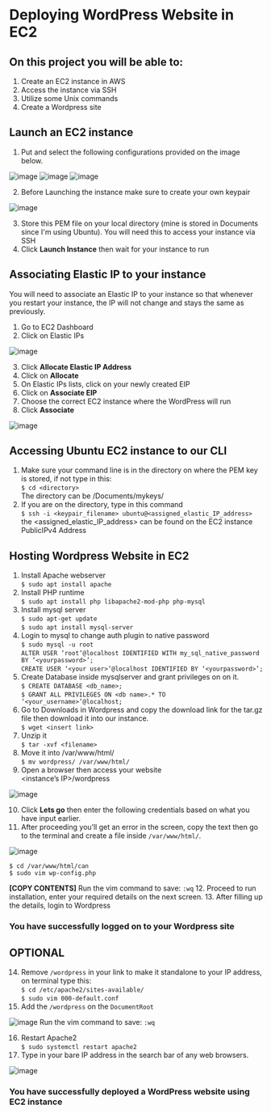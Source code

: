 # Deploying WordPress Website in EC2

## On this project you will be able to:
1.	Create an EC2 instance in AWS
2.	Access the instance via SSH
3.	Utilize some Unix commands
4.	Create a Wordpress site

## Launch an EC2 instance
1. Put and select the following configurations provided on the image below.

![image](https://github.com/didin012/Deploying-WordPress-Website-in-EC2/assets/104528282/575b506f-7c16-447f-9551-3fc7fd1158f6)
![image](https://github.com/didin012/Deploying-WordPress-Website-in-EC2/assets/104528282/b23af33c-d28c-4201-93d2-8de3f63dddd4)
![image](https://github.com/didin012/Deploying-WordPress-Website-in-EC2/assets/104528282/242cdf64-58d5-4992-acd5-b646ba70c843)

2. Before Launching the instance make sure to create your own keypair

![image](https://github.com/didin012/Deploying-WordPress-Website-in-EC2/assets/104528282/32d70c5b-efa6-4881-86d0-1f01ce229053)

3. Store this PEM file on your local directory (mine is stored in Documents since I'm using Ubuntu). You will need this to access your instance via SSH
4. Click **Launch Instance** then wait for your instance to run
   
## Associating Elastic IP to your instance
You will need to associate an Elastic IP to your instance so that whenever you restart your instance, the IP will not change and stays the same as previously.
1. Go to EC2 Dashboard
2. Click on Elastic IPs

![image](https://github.com/didin012/Deploying-WordPress-Website-in-EC2/assets/104528282/32e43700-ece3-4502-a4dd-e3b0a43a946e)

3. Click **Allocate Elastic IP Address**
4. Click on **Allocate**
5. On Elastic IPs lists, click on your newly created EIP
6. Click on **Associate EIP**
7. Choose the correct EC2 instance where the WordPress will run
8. Click **Associate**

![image](https://github.com/didin012/Deploying-WordPress-Website-in-EC2/assets/104528282/267bde3d-318f-4dcd-9335-eb3a23cb5c0f)

## Accessing Ubuntu EC2 instance to our CLI
1. Make sure your command line is in the directory on where the PEM key is stored, if not type in this:<br>
```$ cd <directory>```<br>
The directory can be /Documents/mykeys/
2. If you are on the directory, type in this command<br>
```$ ssh -i <keypair_filename> ubuntu@<assigned_elastic_IP_address>```<br>
the <assigned_elastic_IP_address> can be found on the EC2 instance PublicIPv4 Address

## Hosting Wordpress Website in EC2

1.	Install Apache webserver<br>
```$ sudo apt install apache```
2.	Install PHP runtime<br>
```$ sudo apt install php libapache2-mod-php php-mysql```
3.	Install mysql server<br>
```$ sudo apt-get update```<br>
```$ sudo apt install mysql-server```
4.	Login to mysql to change auth plugin to native password<br>
```$ sudo mysql -u root```<br>
```ALTER USER ‘root’@localhost IDENTIFIED WITH my_sql_native_password BY ‘<yourpassword>’;```<br>
```CREATE USER ‘<your user>’@localhost IDENTIFIED BY ‘<yourpassword>’;```
5.	Create Database inside mysqlserver and grant privileges on on it.<br>
```$ CREATE DATABASE <db_name>;```<br>
```$ GRANT ALL PRIVILEGES ON <db name>.* TO ‘<your_username>’@localhost;```
6.	Go to Downloads in Wordpress and copy the download link for the tar.gz file then download it into our instance.<br>
```$ wget <insert link>```
7.	Unzip it<br>
```$ tar -xvf <filename>```
8.	Move it into /var/www/html/<br>
```$ mv wordpress/ /var/www/html/```
9.	Open a browser then access your website<br>
<instance’s IP>/wordpress

![image](https://github.com/didin012/WordPress-Website-in-EC2/assets/104528282/e5bcfea6-9a6f-4067-bcfc-cd94d00942ad)

10.	Click **Lets go** then enter the following credentials based on what you have input earlier.
11.	After proceeding you’ll get an error in the screen, copy the text then go to the terminal and create a file inside ```/var/www/html/```.

![image](https://github.com/didin012/WordPress-Website-in-EC2/assets/104528282/f8e47ce8-6f14-4946-9874-d2aa8763afcd)

```$ cd /var/www/html/can```<br>
```$ sudo vim wp-config.php```<br>

**[COPY CONTENTS]**
Run the vim command to save: ```:wq```
12.	Proceed to run installation, enter your required details on the next screen.
13.	After filling up the details, login to Wordpress

### You have successfully logged on to your Wordpress site

## OPTIONAL
14.	Remove ```/wordpress``` in your link to make it standalone to your IP address, on terminal type this:<br>
```$ cd /etc/apache2/sites-available/```<br>
```$ sudo vim 000-default.conf```
15.	Add the ```/wordpress``` on the ```DocumentRoot```

![image](https://github.com/didin012/WordPress-Website-in-EC2/assets/104528282/d079379c-b84b-46db-8a76-d44bcd49d7fd)
Run the vim command to save: ```:wq```

16.	Restart Apache2 <br>
```$ sudo systemctl restart apache2```
17.	Type in your bare IP address in the search bar of any web browsers.

![image](https://github.com/didin012/WordPress-Website-in-EC2/assets/104528282/8b6bb9e0-6d6a-4b53-b26c-12d322c7e1de)

### You have successfully deployed a WordPress website using EC2 instance



